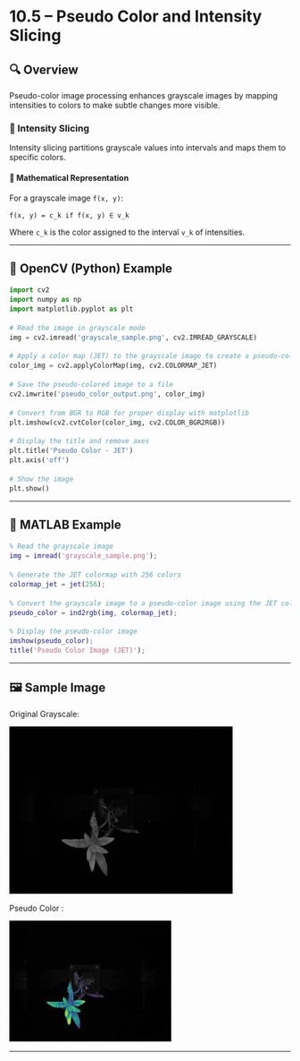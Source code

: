 
# 10.5 – Pseudo Color and Intensity Slicing



## 🔍 Overview
Pseudo-color image processing enhances grayscale images by mapping intensities to colors to make subtle changes more visible.

### 📌 Intensity Slicing
Intensity slicing partitions grayscale values into intervals and maps them to specific colors.

#### 📐 Mathematical Representation
For a grayscale image `f(x, y)`:
```
f(x, y) = c_k if f(x, y) ∈ v_k
```
Where `c_k` is the color assigned to the interval `v_k` of intensities.

---

## 🧪 OpenCV (Python) Example

```python
import cv2
import numpy as np
import matplotlib.pyplot as plt

# Read the image in grayscale mode
img = cv2.imread('grayscale_sample.png', cv2.IMREAD_GRAYSCALE)

# Apply a color map (JET) to the grayscale image to create a pseudo-color image
color_img = cv2.applyColorMap(img, cv2.COLORMAP_JET)

# Save the pseudo-colored image to a file
cv2.imwrite('pseudo_color_output.png', color_img)

# Convert from BGR to RGB for proper display with matplotlib
plt.imshow(cv2.cvtColor(color_img, cv2.COLOR_BGR2RGB))

# Display the title and remove axes
plt.title('Pseudo Color - JET')
plt.axis('off')

# Show the image
plt.show()

```

---

## 🧪 MATLAB Example

```matlab
% Read the grayscale image
img = imread('grayscale_sample.png');

% Generate the JET colormap with 256 colors
colormap_jet = jet(256);

% Convert the grayscale image to a pseudo-color image using the JET colormap
pseudo_color = ind2rgb(img, colormap_jet);

% Display the pseudo-color image
imshow(pseudo_color);
title('Pseudo Color Image (JET)');

```

---

## 🖼️ Sample Image

Original Grayscale:

![Grayscale](photo/original_grayscale.jpg)

Pseudo Color :

![Pseudo Color](photo/pseudo_onimage_simple.jpg)

---

